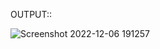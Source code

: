 OUTPUT::


![Screenshot 2022-12-06 191257](https://user-images.githubusercontent.com/117905345/205988069-c1655227-2da2-4548-bf99-1b5e26cd383b.png)
